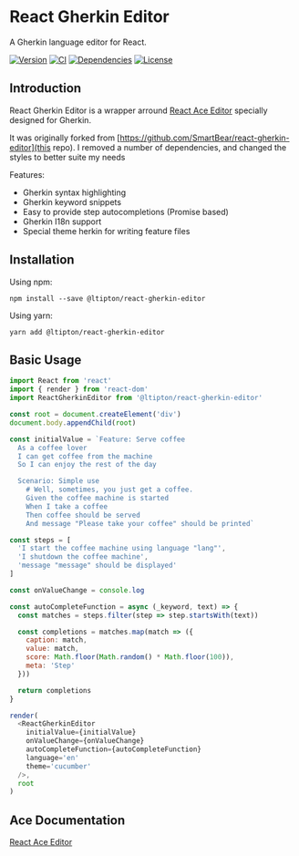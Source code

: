 # React Gherkin Editor

A Gherkin language editor for React.

[![Version][version-badge]][package]
[![CI][ci-badge]][ci]
[![Dependencies][dependencies-badge]][dependencies]
[![License][license-badge]][license]

## Introduction

React Gherkin Editor is a wrapper arround [React Ace Editor](https://github.com/securingsincity/react-ace) specially designed for Gherkin.

It was originally forked from [https://github.com/SmartBear/react-gherkin-editor](this repo). I removed a number of dependencies, and changed the styles to better suite my needs

Features:

- Gherkin syntax highlighting
- Gherkin keyword snippets
- Easy to provide step autocompletions (Promise based)
- Gherkin I18n support
- Special theme herkin for writing feature files

## Installation

Using npm:

```
npm install --save @ltipton/react-gherkin-editor
```

Using yarn:

```
yarn add @ltipton/react-gherkin-editor
```

## Basic Usage

```javascript
import React from 'react'
import { render } from 'react-dom'
import ReactGherkinEditor from '@ltipton/react-gherkin-editor'

const root = document.createElement('div')
document.body.appendChild(root)

const initialValue = `Feature: Serve coffee
  As a coffee lover
  I can get coffee from the machine
  So I can enjoy the rest of the day

  Scenario: Simple use
    # Well, sometimes, you just get a coffee.
    Given the coffee machine is started
    When I take a coffee
    Then coffee should be served
    And message "Please take your coffee" should be printed`

const steps = [
  'I start the coffee machine using language "lang"',
  'I shutdown the coffee machine',
  'message "message" should be displayed'
]

const onValueChange = console.log

const autoCompleteFunction = async (_keyword, text) => {
  const matches = steps.filter(step => step.startsWith(text))

  const completions = matches.map(match => ({
    caption: match,
    value: match,
    score: Math.floor(Math.random() * Math.floor(100)),
    meta: 'Step'
  }))

  return completions
}

render(
  <ReactGherkinEditor
    initialValue={initialValue}
    onValueChange={onValueChange}
    autoCompleteFunction={autoCompleteFunction}
    language='en'
    theme='cucumber'
  />,
  root
)
```

## Ace Documentation

[React Ace Editor](https://github.com/securingsincity/react-ace)

[version-badge]: https://img.shields.io/npm/v/@ltipton/react-gherkin-editor
[package]: https://www.npmjs.com/package/@ltipton/react-gherkin-editor
[ci-badge]: https://img.shields.io/github/workflow/status/ltipton/react-gherkin-editor/CI?logo=github
[ci]: https://github.com/ltipton/react-gherkin-editor/actions?query=workflow%3ACI
[dependencies-badge]: https://img.shields.io/david/ltipton/react-gherkin-editor
[dependencies]: https://david-dm.org/ltipton/react-gherkin-editor
[license-badge]: https://img.shields.io/npm/l/@ltipton/react-gherkin-editor
[license]: https://github.com/ltipton/react-gherkin-editor/blob/master/LICENSE
